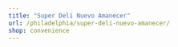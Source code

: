 ```yaml
---
title: "Super Deli Nuevo Amanecer"
url: /philadelphia/super-deli-nuevo-amanecer/
shop: convenience
---
```

